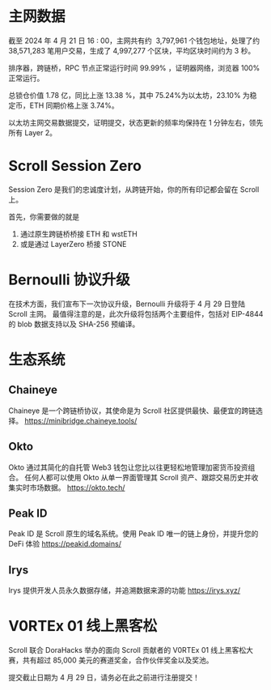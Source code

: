 
# 主网数据

截至 2024 年 4 月 21 日 16 : 00，主网共有约  3,797,961 个钱包地址，处理了约  38,571,283 笔用户交易，生成了 4,997,277 个区块，平均区块时间约为 3 秒。

排序器，跨链桥，RPC 节点正常运行时间 99.99% ，证明器网络，浏览器 100% 正常运行。


总锁仓价值 1.78 亿，同比上涨 13.38 %，其中 75.24%为以太坊，23.10% 为稳定币，ETH 同期价格上涨 3.74%。


以太坊主网交易数据提交，证明提交，状态更新的频率均保持在 1 分钟左右，领先所有 Layer 2。


# Scroll Session Zero 

Session Zero 是我们的忠诚度计划，从跨链开始，你的所有印记都会留在 Scroll 上。

首先，你需要做的就是

1. 通过原生跨链桥桥接 ETH 和 wstETH
2. 或是通过 LayerZero 桥接 STONE

# Bernoulli 协议升级

在技​​术方面，我们宣布下一次协议升级，Bernoulli 升级将于 4 月 29 日登陆 Scroll 主网。 最值得注意的是，此次升级将包括两个主要组件，包括对 EIP-4844 的 blob 数据支持以及 SHA-256 预编译。


# 生态系统

## Chaineye

Chaineye 是一个跨链桥协议，其使命是为 Scroll 社区提供最快、最便宜的跨链选择。
https://minibridge.chaineye.tools/


## Okto

Okto 通过其简化的自托管 Web3 钱包让您比以往更轻松地管理加密货币投资组合。 任何人都可以使用 Okto 从单一界面管理其 Scroll 资产、跟踪交易历史并收集实时市场数据。
https://okto.tech/

## Peak ID
Peak ID 是 Scroll 原生的域名系统。使用 Peak ID 唯一的链上身份，并提升您的 DeFi 体验
https://peakid.domains/

## Irys

Irys 提供开发人员永久数据存储，并追溯数据来源的功能
https://irys.xyz/


# V0RTEx 01 线上黑客松

Scroll 联合 DoraHacks 举办的面向 Scroll 贡献者的 V0RTEx 01 线上黑客松大赛，共有超过 85,000 美元的赛道奖金，合作伙伴奖金以及奖池。

提交截止日期为 4 月 29 日，请务必在此之前进行注册提交！